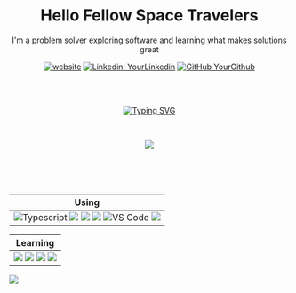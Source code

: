 <h1 align="center">
 Hello Fellow Space Travelers
</h1>
 <p align="center">
 I'm a problem solver exploring software and learning what makes solutions great
</p>

<div align="center">

[![website](https://img.shields.io/badge/Portfolio-Website-green?style=flat&logo=google-chrome)](https://jonkarrer.com/)
[![Linkedin: YourLinkedin](https://img.shields.io/badge/-LinkedIn-blue?style=flat&logo=Linkedin&logoColor=white)](https://www.linkedin.com/in/jon-karrer-6b8a18186/)
[![GitHub YourGithub](https://img.shields.io/github/followers/yourGithub?label=follow&style=social)](https://github.com/jonkarrer)

</div>

<br><br>

<p align="center">
<a href="https://git.io/typing-svg"><img src="https://readme-typing-svg.demolab.com?font=Fira+Code&size=32&duration=3000&pause=500&center=true&width=435&lines=Think;Build;Learn;Repeat;" alt="Typing SVG" /></a>
</p>

<br>

<p float="left" align="center">
  <img src="https://github-profile-trophy.vercel.app/?username=jonkarrer&theme=tokyonight">
  <br><br></p>
<br><br>

<div align="center">
  
| Using |
| :----: |
| ![Typescript](https://img.shields.io/badge/TypeScript-007ACC?style=for-the-badge&logo=typescript&logoColor=white) ![](https://img.shields.io/badge/Rust-007ACC?style=for-the-badge&logo=rust&logoColor=white&color=0b7261) ![](https://img.shields.io/badge/Docker-007ACC?style=for-the-badge&logo=docker&logoColor=white&color=0073ec) ![](https://img.shields.io/badge/React-007ACC?style=for-the-badge&logo=react&logoColor=000&color=61dafb) ![VS Code](https://img.shields.io/badge/Visual%20Studio%20Code-0078d7.svg?style=for-the-badge&logo=visual-studio-code&logoColor=white) ![](https://img.shields.io/badge/Bun-000.svg?style=for-the-badge&logo=bun&logoColor=white)|
 
</div>

<div align="center">
 
| Learning |
| :----: |
| ![](https://img.shields.io/badge/Linux-007ACC?style=for-the-badge&logo=linux&logoColor=white) ![](https://img.shields.io/badge/Neovim-%234ea94b.svg?style=for-the-badge&logo=neovim&logoColor=white) ![](https://img.shields.io/badge/shell_script-%23121011.svg?style=for-the-badge&logo=gnu-bash&logoColor=white) ![](https://img.shields.io/badge/MySQL-%23121011.svg?style=for-the-badge&logo=MySQL&logoColor=white)|

</div>


<img src="https://github.com/BEPb/BEPb/blob/main/assets/Bottom_down.svg">

<!---<h3 align="center">⚠️ Multiple works in progress! ⚠️</h3>
<h4 align="center">Due to the creating of multiple projects, common inactivity may occur.<br>Please pardon any slow uploads or lack of updates.</h4>--->
